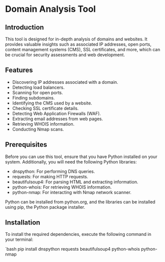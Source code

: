 # Domain Analysis Tool

## Introduction
This tool is designed for in-depth analysis of domains and websites. It provides valuable insights such as associated IP addresses, open ports, content management systems (CMS), SSL certificates, and more, which can be crucial for security assessments and web development.

## Features
- Discovering IP addresses associated with a domain.
- Detecting load balancers.
- Scanning for open ports.
- Finding subdomains.
- Identifying the CMS used by a website.
- Checking SSL certificate details.
- Detecting Web Application Firewalls (WAF).
- Extracting email addresses from web pages.
- Retrieving WHOIS information.
- Conducting Nmap scans.

## Prerequisites
Before you can use this tool, ensure that you have Python installed on your system. Additionally, you will need the following Python libraries:
- dnspython: For performing DNS queries.
- requests: For making HTTP requests.
- beautifulsoup4: For parsing HTML and extracting information.
- python-whois: For retrieving WHOIS information.
- python-nmap: For interacting with Nmap network scanner.

Python can be installed from python.org, and the libraries can be installed using pip, the Python package installer.

## Installation
To install the required dependencies, execute the following command in your terminal:

`bash
pip install dnspython requests beautifulsoup4 python-whois python-nmap
